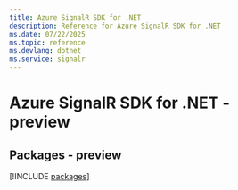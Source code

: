 ```yaml
---
title: Azure SignalR SDK for .NET
description: Reference for Azure SignalR SDK for .NET
ms.date: 07/22/2025
ms.topic: reference
ms.devlang: dotnet
ms.service: signalr
---
```

# Azure SignalR SDK for .NET - preview
## Packages - preview
[!INCLUDE [packages](signalr-index.md)]